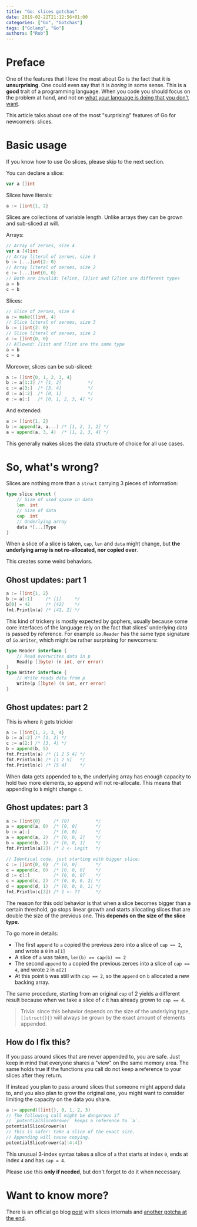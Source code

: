 ```yaml
---
title: "Go: slices gotchas"
date: 2019-02-22T21:12:56+01:00
categories: ["Go", "Gotchas"]
tags: ["Golang", "Go"]
authors: ["Rob"]
---
```


# Preface
One of the features that I love the most about Go is the fact that it is **unsurprising**. One could even say that it is _boring_ in some sense.
This is a **good** trait of a programming language. When you code you should focus on the problem at hand, and not on [what your language is doing that you don't want](https://twitter.com/chordbug/status/1092824183124488192?s=19).

This article talks about one of the most "surprising" features of Go for newcomers: slices.

# Basic usage
If you know how to use Go slices, please skip to the next section.

You can declare a slice:
```go
var a []int
```
Slices have literals:
```go
a := []int{1, 2}
```
Slices are collections of variable length. Unlike arrays they can be grown and sub-sliced at will.

Arrays:
```go
// Array of zeroes, size 4
var a [4]int
// Array literal of zeroes, size 3
b := [...]int{2: 0}
// Array literal of zeroes, size 2
c := [...]int{0, 0}
// Both are invalid: [4]int, [3]int and [2]int are different types
a = b
c = b
```
Slices:
```go
// Slice of zeroes, size 4
a := make([]int, 4)
// Slice literal of zeroes, size 3
b := []int{2: 0}
// Slice literal of zeroes, size 2
c := []int{0, 0}
// Allowed: []int and []int are the same type
a = b
c = a
```
Moreover, slices can be sub-sliced:
```go
a := []int{0, 1, 2, 3, 4}
b := a[1:3] /* [1, 2]          */
c := a[3:]  /* [3, 4]          */
d := a[:2]  /* [0, 1]          */
e := a[:]   /* [0, 1, 2, 3, 4] */
```
And extended:
```go
a := []int{1, 2}
b := append(a, a...) /* [1, 2, 1, 2] */
a = append(a, 3, 4)  /* [1, 2, 3, 4] */
```
This generally makes slices the data structure of choice for all use cases.
# So, what's wrong?
Slices are nothing more than a `struct` carrying 3 pieces of information:
```go
type slice struct {
	// Size of used space in data
	len  int
	// Size of data
	cap  int
	// Underlying array
	data *[...]Type
}
```
When a slice of a slice is taken, `cap`, `len` and `data` might change, but **the underlying array is not re-allocated, nor copied over**.

This creates some weird behaviors.

## Ghost updates: part 1
```go
a := []int{1, 2}
b := a[:1]     /* [1]     */
b[0] = 42      /* [42]    */
fmt.Println(a) /* [42, 2] */
```
This kind of trickery is mostly expected by gophers, usually because some core interfaces of the language rely on the fact that slices' underlying data is passed by reference.
For example `io.Reader` has the same type signature of `io.Writer`, which might be rather surprising for newcomers:
```go
type Reader interface {
	// Read overwrites data in p
	Read(p []byte) (n int, err error)
}
type Writer interface {
	// Write reads data from p
	Write(p []byte) (n int, err error)
}
```

## Ghost updates: part 2
This is where it gets trickier
```go
a := []int{1, 2, 3, 4}
b := a[:2] /* [1, 2] */
c := a[2:] /* [3, 4] */
b = append(b, 5)
fmt.Println(a) /* [1 2 5 4] */
fmt.Println(b) /* [1 2 5]   */
fmt.Println(c) /* [5 4]     */
```
When data gets appended to `b`, the underlying array has enough capacity to hold two more elements, so append will not re-allocate. This means that appending to `b` might change `c`.

## Ghost updates: part 3
```go
a := []int{0}     /* [0]          */
a = append(a, 0)  /* [0, 0]       */
b := a[:]         /* [0, 0]       */
a = append(a, 2)  /* [0, 0, 2]    */
b = append(b, 1)  /* [0, 0, 1]    */
fmt.Println(a[2]) /* 2 <- Legit   */

// Identical code, just starting with bigger slice:
c := []int{0, 0}  /* [0, 0]       */
c = append(c, 0)  /* [0, 0, 0]    */
d := c[:]         /* [0, 0, 0]    */
c = append(c, 2)  /* [0, 0, 0, 2] */
d = append(d, 1)  /* [0, 0, 0, 1] */
fmt.Println(c[3]) /* 1 <- ??      */
```
The reason for this odd behavior is that when a slice becomes bigger than a certain threshold, go stops linear growth and starts allocating slices that are double the size of the previous one. This **depends on the size of the slice type**.

To go more in details:

* The first `append` to `a` copied the previous zero into a slice of `cap == 2`, and wrote a `0` in `a[1]`
* A slice of `a` was taken, `len(b) == cap(b) == 2`
* The second `append` to `a` copied the previous zeroes into a slice of `cap == 4`, and wrote `2` in `a[2]`
* At this point `b` was still with `cap == 2`, so the `append` on `b` allocated a new backing array.

The same procedure, starting from an original `cap` of 2 yields a different result because when we take a slice of `c` it has already grown to `cap == 4`.

> Trivia: since this behavior depends on the size of the underlying type, `[]struct{}{}` will always be grown by the exact amount of elements appended.

## How do I fix this?
If you pass around slices that are never appended to, you are safe. Just keep in mind that everyone shares a "view" on the same memory area. The same holds true if the functions you call do not keep a reference to your slices after they return.

If instead you plan to pass around slices that someone might append data to, and you also plan to grow the original one, you might want to consider limiting the capacity on the data you share.

```go
a := append([]int{}, 0, 1, 2, 3)
// The following call might be dangerous if
// `potentialSliceGrower` keeps a reference to `a`.
potentialSliceGrower(a)
// This is safer: take a slice of the exact size.
// Appending will cause copying.
potentialSliceGrower(a[:4:4])
```
This unusual 3-index syntax takes a slice of `a` that starts at index `0`, ends at index `4` and has `cap = 4`.

Please use this **only if needed**, but don't forget to do it when necessary.

# Want to know more?
There is an official go blog [post](https://blog.golang.org/go-slices-usage-and-internals) with slices internals and [another gotcha at the end](https://blog.golang.org/go-slices-usage-and-internals#TOC_6.).
